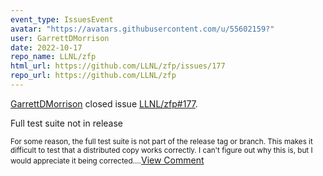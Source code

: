 ```yaml
---
event_type: IssuesEvent
avatar: "https://avatars.githubusercontent.com/u/55602159?"
user: GarrettDMorrison
date: 2022-10-17
repo_name: LLNL/zfp
html_url: https://github.com/LLNL/zfp/issues/177
repo_url: https://github.com/LLNL/zfp
---
```


<a href='https://github.com/GarrettDMorrison' target='_blank'>GarrettDMorrison</a> closed issue <a href='https://github.com/LLNL/zfp/issues/177' target='_blank'>LLNL/zfp#177</a>.

<p>Full test suite not in release</p><small>For some reason, the full test suite is not part of the release tag or branch. This makes it difficult to test that a distributed copy works correctly. I can't figure out why this is, but I would appreciate it being corrected....</small><a href='https://github.com/LLNL/zfp/issues/177' target='_blank'>View Comment</a>